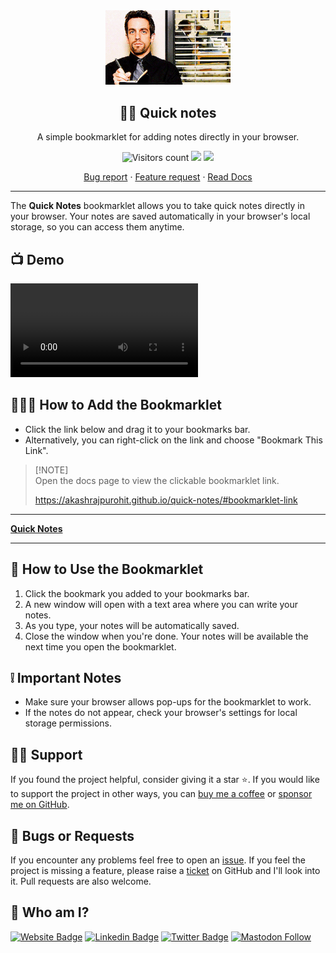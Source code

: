 <div align="center" width="100%">
  <img src="./assets/logo.gif" alt="Quick Notes logo" width="200" />
</div>
<div align="center" width="100%">
    <h2>✍🏽 Quick notes</h2>
    <p>A simple bookmarklet for adding notes directly in your browser.</p>
    <img alt="Visitors count" src="https://api.visitorbadge.io/api/VisitorHit?user=AkashRajpurohit&repo=quick-notes&style=flat-square">
    <a href="https://github.com/AkashRajpurohit/quick-notes/actions/workflows/pages/pages-build-deployment"><img src="https://github.com/AkashRajpurohit/quick-notes/actions/workflows/pages/pages-build-deployment/badge.svg"></a>
    <a target="_blank" href="https://github.com/AkashRajpurohit/quick-notes"><img src="https://img.shields.io/github/stars/AkashRajpurohit/quick-notes" /></a>
    <br />
    <p align="center">
      <a href="https://github.com/AkashRajpurohit/quick-notes/issues/new?template=bug_report.yml">Bug report</a>
      ·
      <a href="https://github.com/AkashRajpurohit/quick-notes/issues/new?template=feature_request.yml">Feature request</a>
      ·
      <a href="https://akashrajpurohit.github.io/quick-notes/">Read Docs</a>
    </p>
</div>
<hr />

The **Quick Notes** bookmarklet allows you to take quick notes directly in your browser. Your notes are saved automatically in your browser's local storage, so you can access them anytime.

## 📺 Demo

![Demo Video](./assets/demo.mov)

## 👨🏻‍💻 How to Add the Bookmarklet

- Click the link below and drag it to your bookmarks bar.
- Alternatively, you can right-click on the link and choose "Bookmark This Link".

> [!NOTE]\
> Open the docs page to view the clickable bookmarklet link.
> 
> https://akashrajpurohit.github.io/quick-notes/#bookmarklet-link

---

<p id='bookmarklet-link'>
	<a href="javascript:(function()%7Blet%20savedContent%3DlocalStorage.getItem('quickNotes')%7C%7C''%3B%20%0A%20%20let%20newWin%3Dwindow.open()%3B%20%0A%20%20if(newWin)%7B%20%0A%20%20%20%20newWin.document.title%20%3D%20%22Quick%20Notes%22%3B%0A%20%20%20%20newWin.document.head.innerHTML%20%3D%20%60%0A%20%20%20%20%20%20%3Cstyle%3E%0A%20%20%20%20%20%20%20%20body%20%7B%0A%20%20%20%20%20%20%20%20%20%20font-size%3A%203em%3B%0A%20%20%20%20%20%20%20%20%20%20font-family%3A%20Arial%2C%20Helvetica%2C%20sans-serif%3B%0A%20%20%20%20%20%20%20%20%20%20margin%3A%200%3B%0A%20%20%20%20%20%20%20%20%20%20padding%3A%2020px%3B%0A%20%20%20%20%20%20%20%20%20%20line-height%3A%201.5%3B%0A%20%20%20%20%20%20%20%20%20%20transition%3A%20background-color%200.5s%2C%20color%200.5s%3B%0A%20%20%20%20%20%20%20%20%7D%0A%20%20%20%20%20%20%20%20%40media%20(prefers-color-scheme%3A%20light)%20%7B%0A%20%20%20%20%20%20%20%20%20%20body%20%7B%0A%20%20%20%20%20%20%20%20%20%20%20%20background-color%3A%20%23f8f8f8%3B%0A%20%20%20%20%20%20%20%20%20%20%20%20color%3A%20%23333%3B%0A%20%20%20%20%20%20%20%20%20%20%7D%0A%20%20%20%20%20%20%20%20%7D%0A%20%20%20%20%20%20%20%20%40media%20(prefers-color-scheme%3A%20dark)%20%7B%0A%20%20%20%20%20%20%20%20%20%20body%20%7B%0A%20%20%20%20%20%20%20%20%20%20%20%20background-color%3A%20%231e1e1e%3B%0A%20%20%20%20%20%20%20%20%20%20%20%20color%3A%20%23f8f8f8%3B%0A%20%20%20%20%20%20%20%20%20%20%7D%0A%20%20%20%20%20%20%20%20%7D%0A%20%20%20%20%20%20%3C%2Fstyle%3E%0A%20%20%20%20%60%3B%0A%20%20%20%20newWin.document.body.setAttribute(%22contenteditable%22%2C%20%22true%22)%3B%0A%20%20%20%20newWin.document.body.setAttribute(%22autofocus%22%2C%20%22true%22)%3B%0A%20%20%20%20newWin.document.body.innerHTML%20%3D%20savedContent%3B%20%0A%20%20%20%20newWin.document.body.oninput%20%3D%20function()%7B%20%0A%20%20%20%20%20%20localStorage.setItem('quickNotes'%2C%20newWin.document.body.innerHTML)%3B%20%0A%20%20%20%20%7D%3B%20%0A%20%20%7D%20else%20%7B%20%0A%20%20%20%20alert('Pop-up%20blocked!%20Please%20allow%20pop-ups%20for%20this%20site%20to%20use%20the%20Quick%20Notes%20feature.')%3B%20%0A%20%20%7D%7D)()%3B"><b>Quick Notes</b></a>
</p>

---

## 🔗 How to Use the Bookmarklet

1. Click the bookmark you added to your bookmarks bar.
2. A new window will open with a text area where you can write your notes.
3. As you type, your notes will be automatically saved.
4. Close the window when you're done. Your notes will be available the next time you open the bookmarklet.

## ❕ Important Notes

- Make sure your browser allows pop-ups for the bookmarklet to work.
- If the notes do not appear, check your browser's settings for local storage permissions.

## 🙏🏻 Support

If you found the project helpful, consider giving it a star ⭐️. If you would like to support the project in other ways, you can [buy me a coffee](https://ko-fi.com/akashrajpurohit) or [sponsor me on GitHub](https://github.com/sponsors/AkashRajpurohit).

## 🐛 Bugs or Requests

If you encounter any problems feel free to open an [issue](https://github.com/AkashRajpurohit/quick-notes/issues/new?template=bug_report.yml). If you feel the project is missing a feature, please raise a [ticket](https://github.com/AkashRajpurohit/quick-notes/issues/new?template=feature_request.yml) on GitHub and I'll look into it. Pull requests are also welcome.

## 👀 Who am I?

[![Website Badge](https://img.shields.io/badge/-akashrajpurohit.com-3b5998?logo=google-chrome&logoColor=white)](https://akashrajpurohit.com/?ref=quick-notes)
[![Linkedin Badge](https://img.shields.io/badge/-@AkashRajpurohit-0e76a8?logo=Linkedin&logoColor=white)](https://linkedin.com/in/AkashRajpurohit)
[![Twitter Badge](https://img.shields.io/twitter/follow/akashwhocodes)](https://twitter.com/AkashWhoCodes)
[![Mastodon Follow](https://img.shields.io/mastodon/follow/112372456922065040)](https://mastodon.social/@akashrajpurohit)